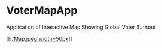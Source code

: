 # VoterMapApp
Application of Interactive Map Showing Global Voter Turnout

[[[[/Map.jpeg|width=50px]]](blog-link-here)
